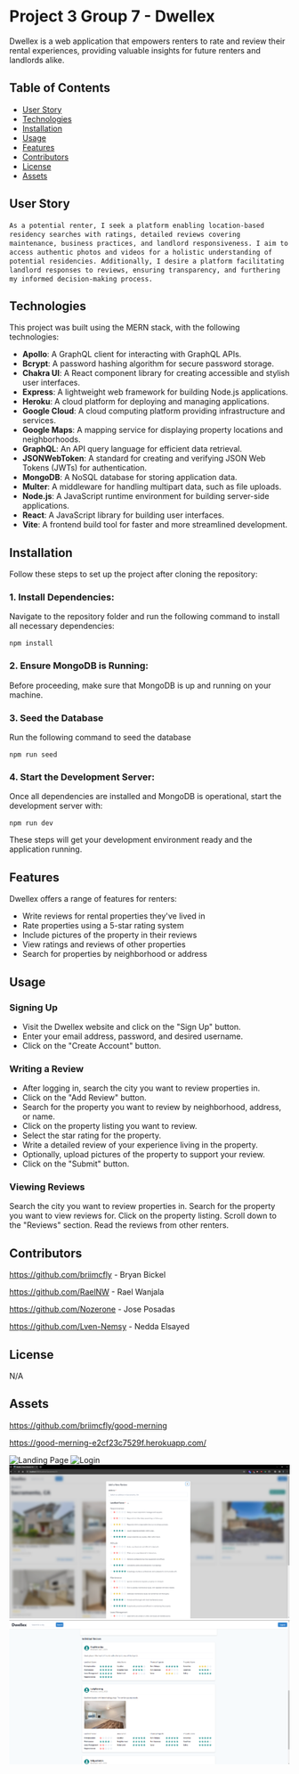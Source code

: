 # Project 3 Group 7 - Dwellex 

Dwellex is a web application that empowers renters to rate and review their rental experiences, providing valuable insights for future renters and landlords alike.

## Table of Contents

* [User Story](#user-story)
* [Technologies](#technologies)
* [Installation](#installation)
* [Usage](#usage)
* [Features](#features)
* [Contributors](#contributors)
* [License](#license)
* [Assets](#assets)


## User Story

```
As a potential renter, I seek a platform enabling location-based residency searches with ratings, detailed reviews covering maintenance, business practices, and landlord responsiveness. I aim to access authentic photos and videos for a holistic understanding of potential residencies. Additionally, I desire a platform facilitating landlord responses to reviews, ensuring transparency, and furthering my informed decision-making process.
```

## Technologies

This project was built using the MERN stack, with the following technologies:
* **Apollo**: A GraphQL client for interacting with GraphQL APIs.
* **Bcrypt**: A password hashing algorithm for secure password storage.
* **Chakra UI**: A React component library for creating accessible and stylish user interfaces.
* **Express**: A lightweight web framework for building Node.js applications.
* **Heroku**: A cloud platform for deploying and managing applications.
* **Google Cloud**: A cloud computing platform providing infrastructure and services.
* **Google Maps**: A mapping service for displaying property locations and neighborhoods.
* **GraphQL**:	An API query language for efficient data retrieval.
* **JSONWebToken**:	A standard for creating and verifying JSON Web Tokens (JWTs) for authentication.
* **MongoDB**: A NoSQL database for storing application data.
* **Multer**: A middleware for handling multipart data, such as file uploads.
* **Node.js**:	A JavaScript runtime environment for building server-side applications.
* **React**: A JavaScript library for building user interfaces.
* **Vite**: A frontend build tool for faster and more streamlined development.


## Installation 
Follow these steps to set up the project after cloning the repository:

### 1. Install Dependencies:
Navigate to the repository folder and run the following command to install all necessary dependencies:
```
npm install
```

### 2. Ensure MongoDB is Running:
Before proceeding, make sure that MongoDB is up and running on your machine.

### 3. Seed the Database 
Run the following command to seed the database 
```
npm run seed
```

### 4. Start the Development Server:
Once all dependencies are installed and MongoDB is operational, start the development server with:
```
npm run dev
```

These steps will get your development environment ready and the application running.


## Features

Dwellex offers a range of features for renters:

- Write reviews for rental properties they've lived in
- Rate properties using a 5-star rating system
- Include pictures of the property in their reviews
- View ratings and reviews of other properties
- Search for properties by neighborhood or address


## Usage


### Signing Up

- Visit the Dwellex website and click on the "Sign Up" button.
- Enter your email address, password, and desired username.
- Click on the "Create Account" button.


### Writing a Review
- After logging in, search the city you want to review properties in.
- Click on the "Add Review" button.
- Search for the property you want to review by neighborhood, address, or name.
- Click on the property listing you want to review.
- Select the star rating for the property.
- Write a detailed review of your experience living in the property.
- Optionally, upload pictures of the property to support your review.
- Click on the "Submit" button.


### Viewing Reviews

Search the city you want to review properties in.
Search for the property you want to view reviews for.
Click on the property listing.
Scroll down to the "Reviews" section.
Read the reviews from other renters.


## Contributors

https://github.com/briimcfly - Bryan Bickel

https://github.com/RaelNW - Rael Wanjala

https://github.com/Nozerone - Jose Posadas

https://github.com/Lven-Nemsy - Nedda Elsayed


## License

N/A


## Assets

https://github.com/briimcfly/good-merning

https://good-merning-e2cf23c7529f.herokuapp.com/

![Landing Page](<assets/Screenshot 2023-11-27 213536.png>)
![Login](<assets/Screenshot 2023-11-27 213610.png>)
![Review Form](<assets/Screenshot 2023-11-27 213741.png>)
![Review Page](<assets/Screenshot 2023-11-27 213833.png>)
